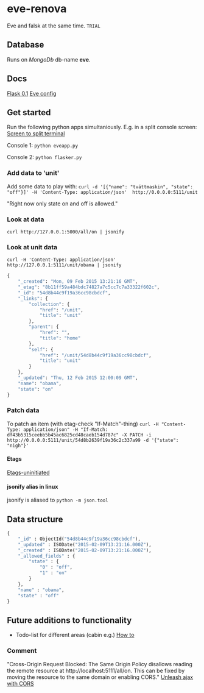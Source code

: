 # eve-renova
Eve and falsk at the same time. `TRIAL`

## Database
Runs on *MongoDb* db-name **eve**. 

## Docs
[Flask 0.1](http://flask.pocoo.org/docs/0.10/api/)
[Eve config](http://python-eve.org/config.html)

## Get started
Run the following python apps simultaniously. E.g. in a split console screen: [Screen to split terminal](http://unix.stackexchange.com/questions/7453/how-to-split-the-terminal-into-more-than-one-view)

Console 1: `python eveapp.py`

Console 2: `python flasker.py`

### Add data to 'unit'
Add some data to play with:
`curl -d '[{"name": "tvättmaskin", "state": "off"}]' -H 'Content-Type: application/json'  http://0.0.0.0:5111/unit`

"Right now only state on and off is allowed."

### Look at data
`curl http://127.0.0.1:5000/all/on | jsonify`

### Look at unit data
`curl -H 'Content-Type: application/json'  http://127.0.0.1:5111/unit/obama | jsonify`
```python
{
    "_created": "Mon, 09 Feb 2015 13:21:16 GMT",
    "_etag": "8b11ff59a484bdc74827a7c5cc7c7a33322f602c",
    "_id": "54d8b44c9f19a36cc98cbdcf",
    "_links": {
        "collection": {
            "href": "/unit",
            "title": "unit"
        },
        "parent": {
            "href": "",
            "title": "home"
        },
        "self": {
            "href": "/unit/54d8b44c9f19a36cc98cbdcf",
            "title": "unit"
        }
    },
    "_updated": "Thu, 12 Feb 2015 12:00:09 GMT",
    "name": "obama",
    "state": "on"
}
```

### Patch data
To patch an item (with etag-check "If-Match"-thing)
`curl -H "Content-Type: application/json" -H "If-Match: df43b5315ceebb5b45ac6825cd48caeb154d787c" -X PATCH -i http://0.0.0.0:5111/unit/54d8b2639f19a36c2c337a99 -d '{"state": "nigh"}'`

#### Etags
[Etags-uninitiated](https://ibuildings.nl/blog/2013/07/etags-uninitiated)

#### jsonify alias in linux
jsonify is aliased to `python -m json.tool`

## Data structure
```python
{
    "_id" : ObjectId("54d8b44c9f19a36cc98cbdcf"),
    "_updated" : ISODate("2015-02-09T13:21:16.000Z"),
    "_created" : ISODate("2015-02-09T13:21:16.000Z"),
    "_allowed_fields" : {
        "state" : {
            "0" : "off",
            "1" : "on"
        }
    },
    "name" : "obama",
    "state" : "off"
}
```

## Future additions to functionality
* Todo-list for different areas (cabin e.g.) [How to](http://blog.miguelgrinberg.com/post/designing-a-restful-api-with-python-and-flask)


### Comment
"Cross-Origin Request Blocked: The Same Origin Policy disallows reading the remote resource at http://localhost:5111/all/on. This can be fixed by moving the resource to the same domain or enabling CORS."
[Unleash ajax with CORS](http://dev.housetrip.com/2014/04/17/unleash-your-ajax-requests-with-cors/)
